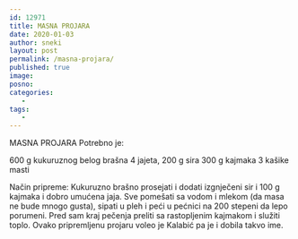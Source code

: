 ```yaml
---
id: 12971
title: MASNA PROJARA
date: 2020-01-03
author: sneki
layout: post
permalink: /masna-projara/
published: true
image: 
posno: 
categories:
   -
tags:
   -
---
```


MASNA PROJARA
Potrebno je:

600 g kukuruznog belog brašna
4 jajeta,
200 g sira
300 g kajmaka
3 kašike masti

Način pripreme:
Kukuruzno brašno prosejati i dodati izgnječeni sir i 100 g kajmaka 
i dobro umućena jaja. Sve pomešati sa vodom
i mlekom (da masa ne bude mnogo gusta), sipati u pleh i
peći u pećnici na 200 stepeni da lepo porumeni. Pred sam
kraj pečenja preliti sa rastopljenim kajmakom i služiti
toplo. Ovako pripremljenu projaru voleo je Kalabić pa je
i dobila takvo ime.


  


